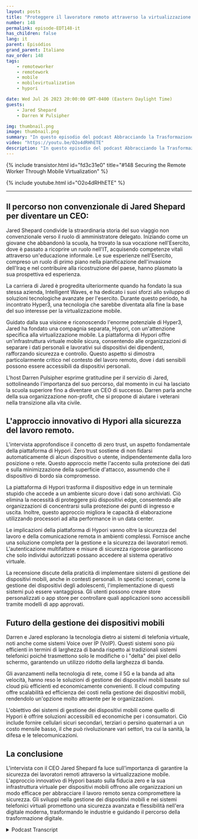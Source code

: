 ```yaml
---
layout: posts
title: "Proteggere il lavoratore remoto attraverso la virtualizzazione mobile."
number: 148
permalink: episode-EDT148-it
has_children: false
lang: it
parent: Episódios
grand_parent: Italiano
nav_order: 148
tags:
    - remoteworker
    - remotework
    - mobile
    - mobilevirtualization
    - hypori

date: Wed Jul 26 2023 20:00:00 GMT-0400 (Eastern Daylight Time)
guests:
    - Jared Shepard
    - Darren W Pulsipher

img: thumbnail.png
image: thumbnail.png
summary: "In questo episodio del podcast Abbracciando la Trasformazione Digitale, l'host Darren Pulsipher intraprende una conversazione illuminante con il ospite speciale Jared Shepard, il CEO di Hypori. L'intervista si concentra sul tema crucial del sicurezza dei lavoratori remoti attraverso la virtualizzazione mobile. Il percorso unico di Jared Shepard, da una persona che ha abbandonato la scuola superiore a diventare un CEO, aggiunge una dimensione ispirante alla discussione."
video: "https://youtu.be/O2o4dRHhETE"
description: "In questo episodio del podcast Abbracciando la Trasformazione Digitale, l'host Darren Pulsipher intraprende una conversazione illuminante con il ospite speciale Jared Shepard, il CEO di Hypori. L'intervista si concentra sul tema crucial del sicurezza dei lavoratori remoti attraverso la virtualizzazione mobile. Il percorso unico di Jared Shepard, da una persona che ha abbandonato la scuola superiore a diventare un CEO, aggiunge una dimensione ispirante alla discussione."
---
```


<div>
{% include transistor.html id="fd3c31e0" title="#148 Securing the Remote Worker Through Mobile Virtualization" %}

{% include youtube.html id="O2o4dRHhETE" %}
</div>

---

## Il percorso non convenzionale di Jared Shepard per diventare un CEO:

Jared Shepard condivide la straordinaria storia del suo viaggio non convenzionale verso il ruolo di amministratore delegato. Iniziando come un giovane che abbandonò la scuola, ha trovato la sua vocazione nell'Esercito, dove è passato a ricoprire un ruolo nell'IT, acquisendo competenze vitali attraverso un'educazione informale. Le sue esperienze nell'Esercito, compreso un ruolo di primo piano nella pianificazione dell'invasione dell'Iraq e nel contribuire alla ricostruzione del paese, hanno plasmato la sua prospettiva ed esperienza.

La carriera di Jared è progredita ulteriormente quando ha fondato la sua stessa azienda, Intelligent Waves, e ha dedicato i suoi sforzi allo sviluppo di soluzioni tecnologiche avanzate per l'esercito. Durante questo periodo, ha incontrato Hyper3, una tecnologia che sarebbe diventata alla fine la base del suo interesse per la virtualizzazione mobile.

Guidato dalla sua visione e riconoscendo l'enorme potenziale di Hyper3, Jared ha fondato una compagnia separata, Hypori, con un'attenzione specifica alla virtualizzazione mobile. La piattaforma di Hypori offre un'infrastruttura virtuale mobile sicura, consentendo alle organizzazioni di separare i dati personali e lavorativi sui dispositivi dei dipendenti, rafforzando sicurezza e controllo. Questo aspetto si dimostra particolarmente critico nel contesto del lavoro remoto, dove i dati sensibili possono essere accessibili da dispositivi personali.

L'host Darren Pulsipher esprime gratitudine per il servizio di Jared, sottolineando l'importanza del suo percorso, dal momento in cui ha lasciato la scuola superiore fino a diventare un CEO di successo. Darren parla anche della sua organizzazione non-profit, che si propone di aiutare i veterani nella transizione alla vita civile.

## L'approccio innovativo di Hypori alla sicurezza del lavoro remoto.

L'intervista approfondisce il concetto di zero trust, un aspetto fondamentale della piattaforma di Hypori. Zero trust sostiene di non fidarsi automaticamente di alcun dispositivo o utente, indipendentemente dalla loro posizione o rete. Questo approccio mette l'accento sulla protezione dei dati e sulla minimizzazione della superficie d'attacco, assumendo che il dispositivo di bordo sia compromesso.

La piattaforma di Hypori trasforma il dispositivo edge in un terminale stupido che accede a un ambiente sicuro dove i dati sono archiviati. Ciò elimina la necessità di proteggere più dispositivi edge, consentendo alle organizzazioni di concentrarsi sulla protezione dei punti di ingresso e uscita. Inoltre, questo approccio migliora le capacità di elaborazione utilizzando processori ad alta performance in un data center.

Le implicazioni della piattaforma di Hypori vanno oltre la sicurezza del lavoro e della comunicazione remota in ambienti complessi. Fornisce anche una soluzione completa per la gestione e la sicurezza dei lavoratori remoti. L'autenticazione multifattore e misure di sicurezza rigorose garantiscono che solo individui autorizzati possano accedere al sistema operativo virtuale.

La recensione discute della praticità di implementare sistemi di gestione dei dispositivi mobili, anche in contesti personali. In specifici scenari, come la gestione dei dispositivi degli adolescenti, l'implementazione di questi sistemi può essere vantaggiosa. Gli utenti possono creare store personalizzati o app store per controllare quali applicazioni sono accessibili tramite modelli di app approvati.

## Futuro della gestione dei dispositivi mobili

Darren e Jared esplorano la tecnologia dietro ai sistemi di telefonia virtuale, noti anche come sistemi Voice over IP (VoIP). Questi sistemi sono più efficienti in termini di larghezza di banda rispetto ai tradizionali sistemi telefonici poiché trasmettono solo le modifiche o i "delta" dei pixel dello schermo, garantendo un utilizzo ridotto della larghezza di banda.

Gli avanzamenti nella tecnologia di rete, come il 5G e la banda ad alta velocità, hanno reso le soluzioni di gestione dei dispositivi mobili basate sul cloud più efficienti ed economicamente convenienti. Il cloud computing offre scalabilità ed efficienza dei costi nella gestione dei dispositivi mobili, rendendolo un'opzione molto attraente per le organizzazioni.

L'obiettivo dei sistemi di gestione dei dispositivi mobili come quello di Hypori è offrire soluzioni accessibili ed economiche per i consumatori. Ciò include fornire cellulari sicuri secondari, terziari o persino quaternari a un costo mensile basso, il che può rivoluzionare vari settori, tra cui la sanità, la difesa e le telecomunicazioni.

## La conclusione

L'intervista con il CEO Jared Shepard fa luce sull'importanza di garantire la sicurezza dei lavoratori remoti attraverso la virtualizzazione mobile. L'approccio innovativo di Hypori basato sulla fiducia zero e la sua infrastruttura virtuale per dispositivi mobili offrono alle organizzazioni un modo efficace per abbracciare il lavoro remoto senza compromettere la sicurezza. Gli sviluppi nella gestione dei dispositivi mobili e nei sistemi telefonici virtuali promettono una sicurezza avanzata e flessibilità nell'era digitale moderna, trasformando le industrie e guidando il percorso della trasformazione digitale.



<details>
<summary> Podcast Transcript </summary>

<p></p>

</details>
